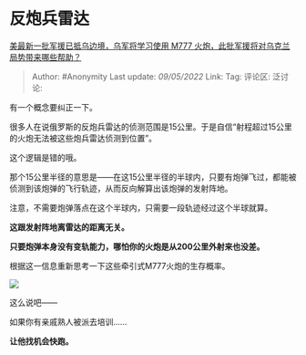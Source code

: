 # 反炮兵雷达
[美最新一批军援已抵乌边境，乌军将学习使用 M777 火炮，此批军援将对乌克兰局势带来哪些帮助？](https://www.zhihu.com/question/529005646/answer/2479343917)

> Author: #Anonymity
> Last update: *09/05/2022*
> Link:
> Tag:
> 评论区:
> 泛讨论:

有一个概念要纠正一下。

很多人在说俄罗斯的反炮兵雷达的侦测范围是15公里。于是自信“射程超过15公里的火炮无法被这些炮兵雷达侦测到位置”。

这个逻辑是错的哦。

那个15公里半径的意思是——在这15公里半径的半球内，只要有炮弹飞过，都能被侦测到该炮弹的飞行轨迹，从而反向解算出该炮弹的发射阵地。

注意，不需要炮弹落点在这个半球内，只需要一段轨迹经过这个半球就算。

**这跟发射阵地离雷达的距离无关。**

**只要炮弹本身没有变轨能力，哪怕你的火炮是从200公里外射来也没差。**

根据这一信息重新思考一下这些牵引式M777火炮的生存概率。

![](https://pic2.zhimg.com/50/v2-89fddc436c6543bd2c1be986de3df685_720w.jpg?source=1940ef5c)

这么说吧——

如果你有亲戚熟人被派去培训……

**让他找机会快跑。**
